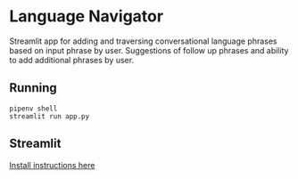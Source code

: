 # Language Navigator
Streamlit app for adding and traversing conversational language phrases based on input phrase by user. Suggestions of follow up phrases and ability to add additional phrases by user.

## Running
```
pipenv shell
streamlit run app.py
```


## Streamlit
[Install instructions here](https://docs.streamlit.io/library/get-started/installation)

